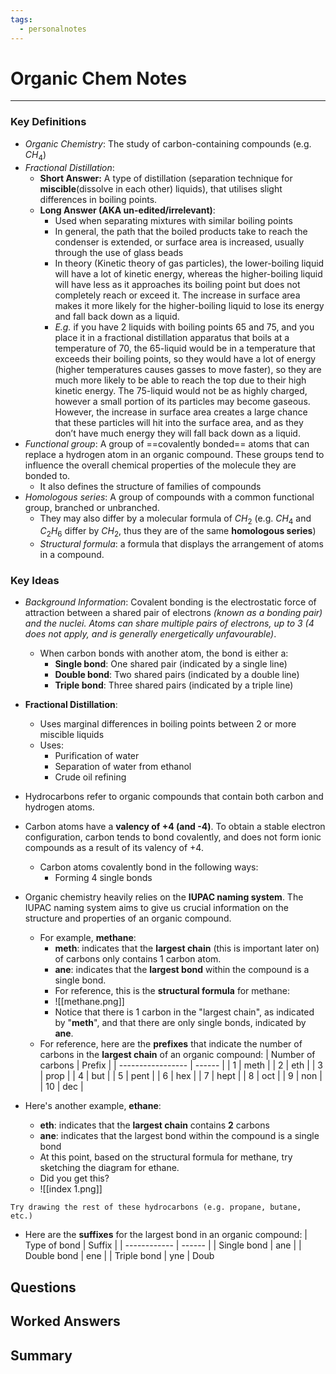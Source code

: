 ```yaml
---
tags:
  - personalnotes
---
```


# Organic Chem Notes
---
### Key Definitions
- *Organic Chemistry*: The study of carbon-containing compounds (e.g. $CH_4$)
- *Fractional Distillation*:
	- **Short Answer:** A type of distillation (separation technique for **miscible**(dissolve in each other) liquids), that utilises slight differences in boiling points.
	- **Long Answer (AKA un-edited/irrelevant)**: 
		- Used when separating mixtures with similar boiling points
		- In general, the path that the boiled products take to reach the condenser is extended, or surface area is increased, usually through the use of glass beads
		- In theory (Kinetic theory of gas particles), the lower-boiling liquid will have a lot of kinetic energy, whereas the higher-boiling liquid will have less as it approaches its boiling point but does not completely reach or exceed it. The increase in surface area makes it more likely for the higher-boiling liquid to lose its energy and fall back down as a liquid.
		- *E.g.* if you have 2 liquids with boiling points 65 and 75, and you place it in a fractional distillation apparatus that boils at a temperature of 70, the 65-liquid would be in a temperature that exceeds their boiling points, so they would have a lot of energy (higher temperatures causes gasses to move faster), so they are much more likely to be able to reach the top due to their high kinetic energy. The 75-liquid would not be as highly charged, however a small portion of its particles may become gaseous. However, the increase in surface area creates a large chance that these particles will hit into the surface area, and as they don’t have much energy they will fall back down as a liquid.
- *Functional group*: A group of ==covalently bonded== atoms that can replace a hydrogen atom in an organic compound. These groups tend to influence the overall chemical properties of the molecule they are bonded to.
	- It also defines the structure of families of compounds
- *Homologous series*: A group of compounds with a common functional group, branched or unbranched.
	- They may also differ by a molecular formula of $CH_2$ (e.g. $CH_4$ and $C_2H_6$ differ by $CH_2$, thus they are of the same **homologous series**)
	- *Structural formula*: a formula that displays the arrangement of atoms in a compound.

### Key Ideas
- *Background Information*: Covalent bonding is the electrostatic force of attraction between a shared pair of electrons *(known as a bonding pair) and the nuclei.  Atoms can share multiple pairs of electrons, up to 3 (4 does not apply, and is generally energetically unfavourable)*.
	- When carbon bonds with another atom, the bond is either a:
		- **Single bond**: One shared pair (indicated by a single line)
		- **Double bond**: Two shared pairs (indicated by a double line)
		- **Triple bond**: Three shared pairs (indicated by a triple line)
- **Fractional Distillation**:
	- Uses marginal differences in boiling points between 2 or more miscible liquids
	- Uses:
		- Purification of water
		- Separation of water from ethanol
		- Crude oil refining

- Hydrocarbons refer to organic compounds that contain both carbon and hydrogen atoms.
- Carbon atoms have a **valency of +4 (and -4)**. To obtain a stable electron configuration, carbon tends to bond covalently, and does not form ionic compounds as a result of its valency of +4. 
	- Carbon atoms covalently bond in the following ways:
		- Forming 4 single bonds
- Organic chemistry heavily relies on the **IUPAC naming system**. The IUPAC naming system aims to give us crucial information on the structure and properties of an organic compound.
	- For example, **methane**:
		- **meth**: indicates that the **largest chain** (this is important later on) of carbons only contains 1 carbon atom.
		- **ane**: indicates that the **largest bond** within the compound is a single bond.
		- For reference, this is the **structural formula** for methane:
		- ![[methane.png]]
		- Notice that there is 1 carbon in the "largest chain", as indicated by "**meth**", and that there are only single bonds, indicated by **ane**.
	- For reference, here are the **prefixes** that indicate the number of carbons in the **largest chain** of an organic compound:
| Number of carbons | Prefix |
| ----------------- | ------ |
| 1                 | meth   |
| 2                 | eth    |
| 3                 | prop   |
| 4                 | but    |
| 5                 | pent   |
| 6                 | hex    |
| 7                 | hept   |
| 8                 | oct    |
| 9                 | non    |
| 10                | dec       |
- Here's another example, **ethane**:
	- **eth**: indicates that the **largest chain** contains **2** carbons
	- **ane**: indicates that the largest bond within the compound is a single bond
	- At this point, based on the structural formula for methane, try sketching the diagram for ethane.
	- Did you get this?
	- ![[index 1.png]]
```ad-question
Try drawing the rest of these hydrocarbons (e.g. propane, butane, etc.)
```
- Here are the **suffixes** for the largest bond in an organic compound:
| Type of bond | Suffix |
| ------------ | ------ |
| Single bond  | ane    |
| Double bond  | ene    |
| Triple bond  | yne    |
Doub




## Questions


## Worked Answers


## Summary